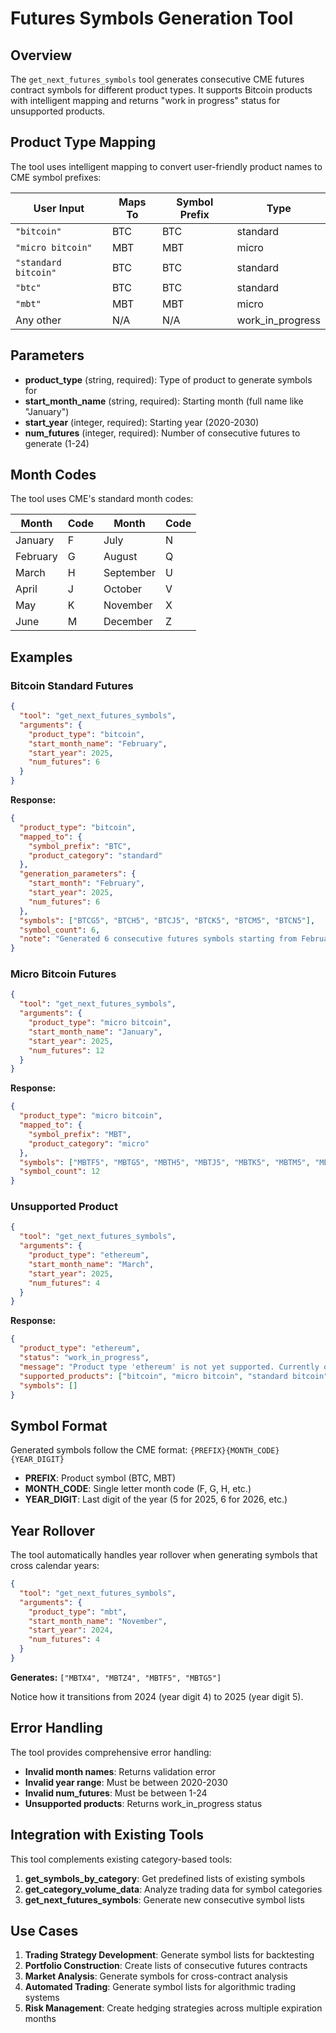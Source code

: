 # Futures Symbols Generation Tool

## Overview

The `get_next_futures_symbols` tool generates consecutive CME futures contract symbols for different product types. It supports Bitcoin products with intelligent mapping and returns "work in progress" status for unsupported products.

## Product Type Mapping

The tool uses intelligent mapping to convert user-friendly product names to CME symbol prefixes:

| User Input | Maps To | Symbol Prefix | Type |
|------------|---------|---------------|------|
| `"bitcoin"` | BTC | BTC | standard |
| `"micro bitcoin"` | MBT | MBT | micro |
| `"standard bitcoin"` | BTC | BTC | standard |
| `"btc"` | BTC | BTC | standard |
| `"mbt"` | MBT | MBT | micro |
| Any other | N/A | N/A | work_in_progress |

## Parameters

- **product_type** (string, required): Type of product to generate symbols for
- **start_month_name** (string, required): Starting month (full name like "January")
- **start_year** (integer, required): Starting year (2020-2030)
- **num_futures** (integer, required): Number of consecutive futures to generate (1-24)

## Month Codes

The tool uses CME's standard month codes:

| Month | Code | Month | Code |
|-------|------|-------|------|
| January | F | July | N |
| February | G | August | Q |
| March | H | September | U |
| April | J | October | V |
| May | K | November | X |
| June | M | December | Z |

## Examples

### Bitcoin Standard Futures
```json
{
  "tool": "get_next_futures_symbols",
  "arguments": {
    "product_type": "bitcoin",
    "start_month_name": "February",
    "start_year": 2025,
    "num_futures": 6
  }
}
```

**Response:**
```json
{
  "product_type": "bitcoin",
  "mapped_to": {
    "symbol_prefix": "BTC",
    "product_category": "standard"
  },
  "generation_parameters": {
    "start_month": "February",
    "start_year": 2025,
    "num_futures": 6
  },
  "symbols": ["BTCG5", "BTCH5", "BTCJ5", "BTCK5", "BTCM5", "BTCN5"],
  "symbol_count": 6,
  "note": "Generated 6 consecutive futures symbols starting from February 2025"
}
```

### Micro Bitcoin Futures
```json
{
  "tool": "get_next_futures_symbols",
  "arguments": {
    "product_type": "micro bitcoin",
    "start_month_name": "January",
    "start_year": 2025,
    "num_futures": 12
  }
}
```

**Response:**
```json
{
  "product_type": "micro bitcoin",
  "mapped_to": {
    "symbol_prefix": "MBT",
    "product_category": "micro"
  },
  "symbols": ["MBTF5", "MBTG5", "MBTH5", "MBTJ5", "MBTK5", "MBTM5", "MBTN5", "MBTQ5", "MBTU5", "MBTV5", "MBTX5", "MBTZ5"],
  "symbol_count": 12
}
```

### Unsupported Product
```json
{
  "tool": "get_next_futures_symbols",
  "arguments": {
    "product_type": "ethereum",
    "start_month_name": "March",
    "start_year": 2025,
    "num_futures": 4
  }
}
```

**Response:**
```json
{
  "product_type": "ethereum",
  "status": "work_in_progress",
  "message": "Product type 'ethereum' is not yet supported. Currently only Bitcoin products are available.",
  "supported_products": ["bitcoin", "micro bitcoin", "standard bitcoin", "btc", "mbt"],
  "symbols": []
}
```

## Symbol Format

Generated symbols follow the CME format: `{PREFIX}{MONTH_CODE}{YEAR_DIGIT}`

- **PREFIX**: Product symbol (BTC, MBT)
- **MONTH_CODE**: Single letter month code (F, G, H, etc.)
- **YEAR_DIGIT**: Last digit of the year (5 for 2025, 6 for 2026, etc.)

## Year Rollover

The tool automatically handles year rollover when generating symbols that cross calendar years:

```json
{
  "tool": "get_next_futures_symbols",
  "arguments": {
    "product_type": "mbt",
    "start_month_name": "November",
    "start_year": 2024,
    "num_futures": 4
  }
}
```

**Generates:** `["MBTX4", "MBTZ4", "MBTF5", "MBTG5"]`

Notice how it transitions from 2024 (year digit 4) to 2025 (year digit 5).

## Error Handling

The tool provides comprehensive error handling:

- **Invalid month names**: Returns validation error
- **Invalid year range**: Must be between 2020-2030
- **Invalid num_futures**: Must be between 1-24
- **Unsupported products**: Returns work_in_progress status

## Integration with Existing Tools

This tool complements existing category-based tools:

1. **get_symbols_by_category**: Get predefined lists of existing symbols
2. **get_category_volume_data**: Analyze trading data for symbol categories
3. **get_next_futures_symbols**: Generate new consecutive symbol lists

## Use Cases

1. **Trading Strategy Development**: Generate symbol lists for backtesting
2. **Portfolio Construction**: Create lists of consecutive futures contracts
3. **Market Analysis**: Generate symbols for cross-contract analysis
4. **Automated Trading**: Generate symbol lists for algorithmic trading systems
5. **Risk Management**: Create hedging strategies across multiple expiration months 